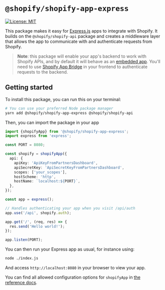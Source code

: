 # `@shopify/shopify-app-express`

<!-- ![Build Status]() -->

[![License: MIT](https://img.shields.io/badge/License-MIT-green.svg)](LICENSE.md)

<!--
Restore this once it's publised
[![npm version](https://badge.fury.io/js/%40shopify%2Fshopify-app-express.svg)](https://badge.fury.io/js/%40shopify%2Fshopify-app-express)
-->

This package makes it easy for [Express.js](https://expressjs.com/) apps to integrate with Shopify.
It builds on the `@shopify/shopify-api` package and creates a middleware layer that allows the app to communicate with and authenticate requests from Shopify.

> **Note**: this package will enable your app's backend to work with Shopify APIs, and by default it will behave as an [embedded app](https://shopify.dev/apps/auth/oauth/session-tokens). You'll need to use [Shopify App Bridge](https://shopify.dev/apps/tools/app-bridge) in your frontend to authenticate requests to the backend.

## Getting started

To install this package, you can run this on your terminal:

```bash
# You can use your preferred Node package manager
yarn add @shopify/shopify-app-express @shopify/shopify-api
```

Then, you can import the package in your app

```ts
import {shopifyApp} from '@shopify/shopify-app-express';
import express from 'express';

const PORT = 8080;

const shopify = shopifyApp({
  api: {
    apiKey: 'ApiKeyFromPartnersDashboard',
    apiSecretKey: 'ApiSecretKeyFromPartnersDashboard',
    scopes: ['your_scopes'],
    hostScheme: 'http',
    hostName: `localhost:${PORT}`,
  },
});

const app = express();

// Handles authenticating your app when you visit /api/auth
app.use('/api', shopify.auth);

app.get('/', (req, res) => {
  res.send('Hello world!');
});

app.listen(PORT);
```

You can then run your Express app as usual, for instance using:

```bash
node ./index.js
```

And access `http://localhost:8080` in your browser to view your app.

You can find all allowed configuration options for `shopifyApp` in [the reference docs](./docs/reference/shopifyApp.md).
